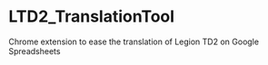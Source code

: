 # LTD2_TranslationTool
Chrome extension to ease the translation of Legion TD2 on Google Spreadsheets
